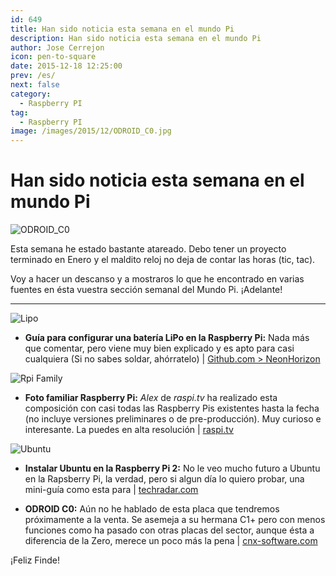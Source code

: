 ```yaml
---
id: 649
title: Han sido noticia esta semana en el mundo Pi
description: Han sido noticia esta semana en el mundo Pi
author: Jose Cerrejon
icon: pen-to-square
date: 2015-12-18 12:25:00
prev: /es/
next: false
category:
  - Raspberry PI
tag:
  - Raspberry PI
image: /images/2015/12/ODROID_C0.jpg
---
```


# Han sido noticia esta semana en el mundo Pi

![ODROID_C0](/images/2015/12/ODROID_C0.jpg)

Esta semana he estado bastante atareado. Debo tener un proyecto terminado en Enero y el maldito reloj no deja de contar las horas (tic, tac).

Voy a hacer un descanso y a mostraros lo que he encontrado en varias fuentes en ésta vuestra sección semanal del Mundo Pi. ¡Adelante!

- - -
![Lipo](/images/2015/12/pizero_withLipo.png)

* **Guía para configurar una batería LiPo en la Raspberry Pi:** Nada más que comentar, pero viene muy bien explicado y es apto para casi cualquiera (Si no sabes soldar, ahórratelo) | [Github.com > NeonHorizon](https://github.com/NeonHorizon/lipopi)

![Rpi Family](/images/2015/12/raspi_family.jpg)

* **Foto familiar Raspberry Pi:** *Alex* de *raspi.tv* ha realizado esta composición con casi todas las Raspberry Pis existentes hasta la fecha (no incluye versiones preliminares o de pre-producción). Muy curioso e interesante. La puedes en alta resolución | [raspi.tv](http://raspi.tv/2015/raspberry-pi-zero-updated-pi-family-photo)

![Ubuntu](/images/2015/12/ubuntu.jpg)

* **Instalar Ubuntu en la Raspberry Pi 2:** No le veo mucho futuro a Ubuntu en la Rapsberry Pi, la verdad, pero si algun día lo quiero probar, una mini-guía como esta para | [techradar.com](http://www.techradar.com/how-to/computing/how-to-install-ubuntu-on-raspberry-pi-2-1310847)

* **ODROID C0:** Aún no he hablado de esta placa que tendremos próximamente a la venta. Se asemeja a su hermana C1+ pero con menos funciones como ha pasado con otras placas del sector, aunque ésta a diferencia de la Zero, merece un poco más la pena | [cnx-software.com](http://www.cnx-software.com/2015/12/11/odroid-c0-board-is-an-upcoming-alternative-to-raspberry-pi-zero/)

¡Feliz Finde!